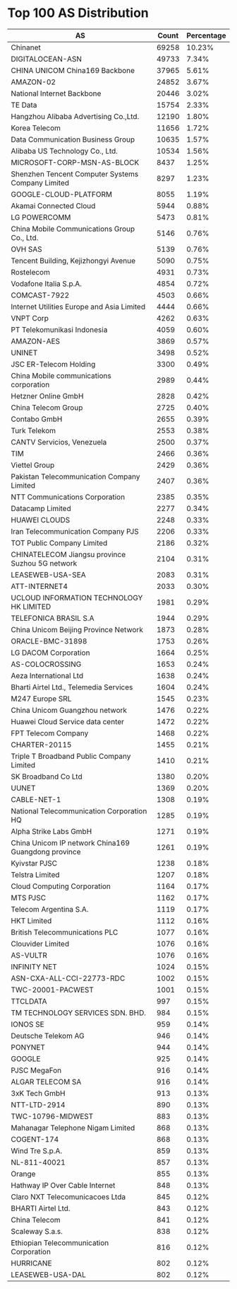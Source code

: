 # Top 100 AS Distribution
| AS | Count | Percentage |
|----|----|----|
| Chinanet | 69258 | 10.23% |
| DIGITALOCEAN-ASN | 49733 | 7.34% |
| CHINA UNICOM China169 Backbone | 37965 | 5.61% |
| AMAZON-02 | 24852 | 3.67% |
| National Internet Backbone | 20446 | 3.02% |
| TE Data | 15754 | 2.33% |
| Hangzhou Alibaba Advertising Co.,Ltd. | 12190 | 1.80% |
| Korea Telecom | 11656 | 1.72% |
| Data Communication Business Group | 10635 | 1.57% |
| Alibaba US Technology Co., Ltd. | 10534 | 1.56% |
| MICROSOFT-CORP-MSN-AS-BLOCK | 8437 | 1.25% |
| Shenzhen Tencent Computer Systems Company Limited | 8297 | 1.23% |
| GOOGLE-CLOUD-PLATFORM | 8055 | 1.19% |
| Akamai Connected Cloud | 5944 | 0.88% |
| LG POWERCOMM | 5473 | 0.81% |
| China Mobile Communications Group Co., Ltd. | 5146 | 0.76% |
| OVH SAS | 5139 | 0.76% |
| Tencent Building, Kejizhongyi Avenue | 5090 | 0.75% |
| Rostelecom | 4931 | 0.73% |
| Vodafone Italia S.p.A. | 4854 | 0.72% |
| COMCAST-7922 | 4503 | 0.66% |
| Internet Utilities Europe and Asia Limited | 4444 | 0.66% |
| VNPT Corp | 4262 | 0.63% |
| PT Telekomunikasi Indonesia | 4059 | 0.60% |
| AMAZON-AES | 3869 | 0.57% |
| UNINET | 3498 | 0.52% |
| JSC ER-Telecom Holding | 3300 | 0.49% |
| China Mobile communications corporation | 2989 | 0.44% |
| Hetzner Online GmbH | 2828 | 0.42% |
| China Telecom Group | 2725 | 0.40% |
| Contabo GmbH | 2655 | 0.39% |
| Turk Telekom | 2553 | 0.38% |
| CANTV Servicios, Venezuela | 2500 | 0.37% |
| TIM | 2466 | 0.36% |
| Viettel Group | 2429 | 0.36% |
| Pakistan Telecommunication Company Limited | 2407 | 0.36% |
| NTT Communications Corporation | 2385 | 0.35% |
| Datacamp Limited | 2277 | 0.34% |
| HUAWEI CLOUDS | 2248 | 0.33% |
| Iran Telecommunication Company PJS | 2206 | 0.33% |
| TOT Public Company Limited | 2186 | 0.32% |
| CHINATELECOM Jiangsu province Suzhou 5G network | 2104 | 0.31% |
| LEASEWEB-USA-SEA | 2083 | 0.31% |
| ATT-INTERNET4 | 2033 | 0.30% |
| UCLOUD INFORMATION TECHNOLOGY HK LIMITED | 1981 | 0.29% |
| TELEFONICA BRASIL S.A | 1944 | 0.29% |
| China Unicom Beijing Province Network | 1873 | 0.28% |
| ORACLE-BMC-31898 | 1753 | 0.26% |
| LG DACOM Corporation | 1664 | 0.25% |
| AS-COLOCROSSING | 1653 | 0.24% |
| Aeza International Ltd | 1638 | 0.24% |
| Bharti Airtel Ltd., Telemedia Services | 1604 | 0.24% |
| M247 Europe SRL | 1545 | 0.23% |
| China Unicom Guangzhou network | 1476 | 0.22% |
| Huawei Cloud Service data center | 1472 | 0.22% |
| FPT Telecom Company | 1468 | 0.22% |
| CHARTER-20115 | 1455 | 0.21% |
| Triple T Broadband Public Company Limited | 1410 | 0.21% |
| SK Broadband Co Ltd | 1380 | 0.20% |
| UUNET | 1369 | 0.20% |
| CABLE-NET-1 | 1308 | 0.19% |
| National Telecommunication Corporation HQ | 1285 | 0.19% |
| Alpha Strike Labs GmbH | 1271 | 0.19% |
| China Unicom IP network China169 Guangdong province | 1261 | 0.19% |
| Kyivstar PJSC | 1238 | 0.18% |
| Telstra Limited | 1207 | 0.18% |
| Cloud Computing Corporation | 1164 | 0.17% |
| MTS PJSC | 1162 | 0.17% |
| Telecom Argentina S.A. | 1119 | 0.17% |
| HKT Limited | 1112 | 0.16% |
| British Telecommunications PLC | 1077 | 0.16% |
| Clouvider Limited | 1076 | 0.16% |
| AS-VULTR | 1076 | 0.16% |
| INFINITY NET | 1024 | 0.15% |
| ASN-CXA-ALL-CCI-22773-RDC | 1002 | 0.15% |
| TWC-20001-PACWEST | 1001 | 0.15% |
| TTCLDATA | 997 | 0.15% |
| TM TECHNOLOGY SERVICES SDN. BHD. | 984 | 0.15% |
| IONOS SE | 959 | 0.14% |
| Deutsche Telekom AG | 946 | 0.14% |
| PONYNET | 944 | 0.14% |
| GOOGLE | 925 | 0.14% |
| PJSC MegaFon | 916 | 0.14% |
| ALGAR TELECOM SA | 916 | 0.14% |
| 3xK Tech GmbH | 913 | 0.13% |
| NTT-LTD-2914 | 890 | 0.13% |
| TWC-10796-MIDWEST | 883 | 0.13% |
| Mahanagar Telephone Nigam Limited | 868 | 0.13% |
| COGENT-174 | 868 | 0.13% |
| Wind Tre S.p.A. | 859 | 0.13% |
| NL-811-40021 | 857 | 0.13% |
| Orange | 855 | 0.13% |
| Hathway IP Over Cable Internet | 848 | 0.13% |
| Claro NXT Telecomunicacoes Ltda | 845 | 0.12% |
| BHARTI Airtel Ltd. | 843 | 0.12% |
| China Telecom | 841 | 0.12% |
| Scaleway S.a.s. | 838 | 0.12% |
| Ethiopian Telecommunication Corporation | 816 | 0.12% |
| HURRICANE | 802 | 0.12% |
| LEASEWEB-USA-DAL | 802 | 0.12% |
